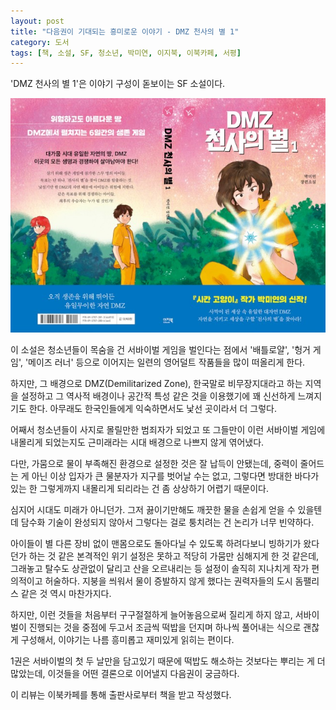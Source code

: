 ```yaml
---
layout: post
title: "다음권이 기대되는 흥미로운 이야기 - DMZ 천사의 별 1"
category: 도서
tags: [책, 소설, SF, 청소년, 박미연, 이지북, 이북카페, 서평]
---
```


'DMZ 천사의 별 1'은
이야기 구성이 돋보이는 SF 소설이다.

![표지](/images/dmz-angel-star-1-book-h480.jpg)

이 소설은 청소년들이 목숨을 건 서바이벌 게임을 벌인다는 점에서
'배틀로얄', '헝거 게임', '메이즈 러너' 등으로 이어지는 일련의 영어덜트 작품들을 많이 떠올리게 한다.

하지만, 그 배경으로 DMZ(Demilitarized Zone), 한국말로 비무장지대라고 하는 지역을 설정하고
그 역사적 배경이나 공간적 특성 같은 것을 이용했기에
꽤 신선하게 느껴지기도 한다.
아무래도 한국인들에게 익숙하면서도 낯선 곳이라서 더 그렇다.

어째서 청소년들이 사지로 몰릴만한 범죄자가 되었고
또 그들만이 이런 서바이벌 게임에 내몰리게 되었는지도
근미래라는 시대 배경으로 나쁘지 않게 엮어냈다.

다만, 가뭄으로 물이 부족해진 환경으로 설정한 것은 잘 납득이 안됐는데,
중력이 줄어드는 게 아닌 이상 입자가 큰 물분자가 지구를 벗어날 수는 없고,
그렇다면 방대한 바다가 있는 한 그렇게까지 내몰리게 되리라는 건 좀 상상하기 어렵기 때문이다.

심지어 시대도 미래가 아니던가.
그저 끓이기만해도 깨끗한 물을 손쉽게 얻을 수 있을텐데
담수화 기술이 완성되지 않아서 그렇다는 걸로 퉁치려는 건 논리가 너무 빈약하다.

아이들이 별 다른 장비 없이 맨몸으로도 돌아다닐 수 있도록 하려다보니
빙하기가 왔다던가 하는 것 같은 본격적인 위기 설정은 못하고
적당히 가뭄만 심해지게 한 것 같은데,
그래놓고 탈수도 상관없이 달리고 산을 오르내리는 등
설정이 솔직히 지나치게 작가 편의적이고 허술하다.
지붕을 씌워서 물이 증발하지 않게 했다는 권력자들의 도시 돔팰리스 같은 것 역시 마찬가지다.

하지만, 이런 것들을 처음부터 구구절절하게 늘어놓음으로써 질리게 하지 않고,
서바이벌이 진행되는 것을 중점에 두고서 조금씩 떡밥을 던지며 하나씩 풀어내는 식으로 괜찮게 구성해서,
이야기는 나름 흥미롭고 재미있게 읽히는 편이다.

1권은 서바이벌의 첫 두 날만을 담고있기 때문에
떡밥도 해소하는 것보다는 뿌리는 게 더 많았는데,
이것들을 어떤 결론으로 이어낼지 다음권이 궁금하다.



<div class="im im-info">
이 리뷰는 이북카페를 통해 출판사로부터 책을 받고 작성했다.
</div>
